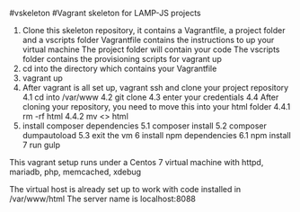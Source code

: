 #vskeleton
#Vagrant skeleton for LAMP-JS projects

1. Clone this skeleton repository, it contains a Vagrantfile, a project folder and a vscripts folder
	Vagrantfile contains the instructions to up your virtual machine
	The project folder will contain your code
	The vscripts folder contains the provisioning scripts for vagrant up
2. cd into the directory which contains your Vagrantfile
3. vagrant up
4. After vagrant is all set up, vagrant ssh and clone your project repository
	4.1 cd into /var/www
	4.2 git clone <your project>
	4.3 enter your credentials
	4.4 After cloning your repository, you need to move this into your html folder
		4.4.1 rm -rf html
		4.4.2 mv <<project-name>> html
5. install composer dependencies
		5.1 composer install
		5.2 composer dumpautoload
		5.3 exit the vm
6 install npm dependencies
		6.1 npm install
7 run gulp


This vagrant setup runs under a Centos 7 virtual machine 
with httpd, mariadb, php, memcached, xdebug

The virtual host is already set up to work with code installed in /var/www/html
The server name is localhost:8088
